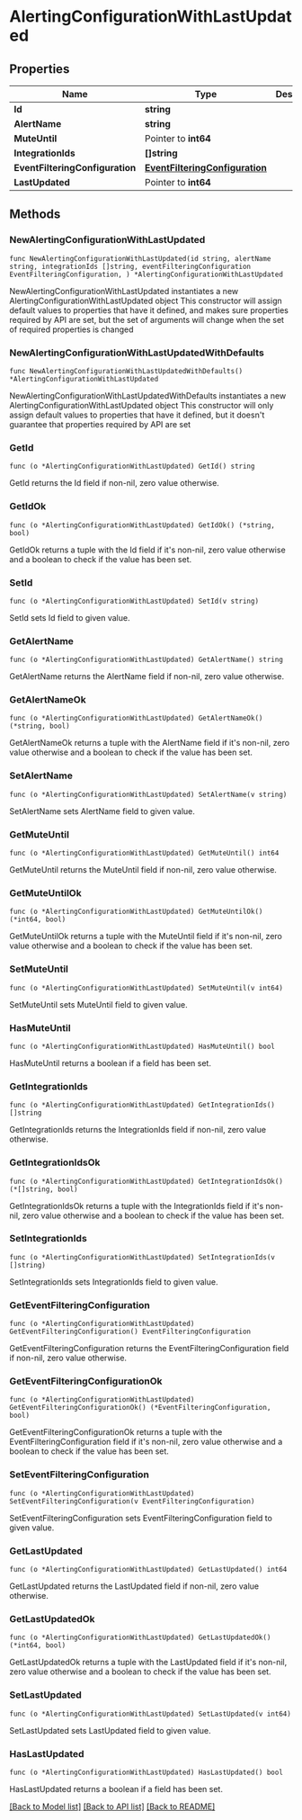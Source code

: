 # AlertingConfigurationWithLastUpdated

## Properties

Name | Type | Description | Notes
------------ | ------------- | ------------- | -------------
**Id** | **string** |  | 
**AlertName** | **string** |  | 
**MuteUntil** | Pointer to **int64** |  | [optional] 
**IntegrationIds** | **[]string** |  | 
**EventFilteringConfiguration** | [**EventFilteringConfiguration**](EventFilteringConfiguration.md) |  | 
**LastUpdated** | Pointer to **int64** |  | [optional] 

## Methods

### NewAlertingConfigurationWithLastUpdated

`func NewAlertingConfigurationWithLastUpdated(id string, alertName string, integrationIds []string, eventFilteringConfiguration EventFilteringConfiguration, ) *AlertingConfigurationWithLastUpdated`

NewAlertingConfigurationWithLastUpdated instantiates a new AlertingConfigurationWithLastUpdated object
This constructor will assign default values to properties that have it defined,
and makes sure properties required by API are set, but the set of arguments
will change when the set of required properties is changed

### NewAlertingConfigurationWithLastUpdatedWithDefaults

`func NewAlertingConfigurationWithLastUpdatedWithDefaults() *AlertingConfigurationWithLastUpdated`

NewAlertingConfigurationWithLastUpdatedWithDefaults instantiates a new AlertingConfigurationWithLastUpdated object
This constructor will only assign default values to properties that have it defined,
but it doesn't guarantee that properties required by API are set

### GetId

`func (o *AlertingConfigurationWithLastUpdated) GetId() string`

GetId returns the Id field if non-nil, zero value otherwise.

### GetIdOk

`func (o *AlertingConfigurationWithLastUpdated) GetIdOk() (*string, bool)`

GetIdOk returns a tuple with the Id field if it's non-nil, zero value otherwise
and a boolean to check if the value has been set.

### SetId

`func (o *AlertingConfigurationWithLastUpdated) SetId(v string)`

SetId sets Id field to given value.


### GetAlertName

`func (o *AlertingConfigurationWithLastUpdated) GetAlertName() string`

GetAlertName returns the AlertName field if non-nil, zero value otherwise.

### GetAlertNameOk

`func (o *AlertingConfigurationWithLastUpdated) GetAlertNameOk() (*string, bool)`

GetAlertNameOk returns a tuple with the AlertName field if it's non-nil, zero value otherwise
and a boolean to check if the value has been set.

### SetAlertName

`func (o *AlertingConfigurationWithLastUpdated) SetAlertName(v string)`

SetAlertName sets AlertName field to given value.


### GetMuteUntil

`func (o *AlertingConfigurationWithLastUpdated) GetMuteUntil() int64`

GetMuteUntil returns the MuteUntil field if non-nil, zero value otherwise.

### GetMuteUntilOk

`func (o *AlertingConfigurationWithLastUpdated) GetMuteUntilOk() (*int64, bool)`

GetMuteUntilOk returns a tuple with the MuteUntil field if it's non-nil, zero value otherwise
and a boolean to check if the value has been set.

### SetMuteUntil

`func (o *AlertingConfigurationWithLastUpdated) SetMuteUntil(v int64)`

SetMuteUntil sets MuteUntil field to given value.

### HasMuteUntil

`func (o *AlertingConfigurationWithLastUpdated) HasMuteUntil() bool`

HasMuteUntil returns a boolean if a field has been set.

### GetIntegrationIds

`func (o *AlertingConfigurationWithLastUpdated) GetIntegrationIds() []string`

GetIntegrationIds returns the IntegrationIds field if non-nil, zero value otherwise.

### GetIntegrationIdsOk

`func (o *AlertingConfigurationWithLastUpdated) GetIntegrationIdsOk() (*[]string, bool)`

GetIntegrationIdsOk returns a tuple with the IntegrationIds field if it's non-nil, zero value otherwise
and a boolean to check if the value has been set.

### SetIntegrationIds

`func (o *AlertingConfigurationWithLastUpdated) SetIntegrationIds(v []string)`

SetIntegrationIds sets IntegrationIds field to given value.


### GetEventFilteringConfiguration

`func (o *AlertingConfigurationWithLastUpdated) GetEventFilteringConfiguration() EventFilteringConfiguration`

GetEventFilteringConfiguration returns the EventFilteringConfiguration field if non-nil, zero value otherwise.

### GetEventFilteringConfigurationOk

`func (o *AlertingConfigurationWithLastUpdated) GetEventFilteringConfigurationOk() (*EventFilteringConfiguration, bool)`

GetEventFilteringConfigurationOk returns a tuple with the EventFilteringConfiguration field if it's non-nil, zero value otherwise
and a boolean to check if the value has been set.

### SetEventFilteringConfiguration

`func (o *AlertingConfigurationWithLastUpdated) SetEventFilteringConfiguration(v EventFilteringConfiguration)`

SetEventFilteringConfiguration sets EventFilteringConfiguration field to given value.


### GetLastUpdated

`func (o *AlertingConfigurationWithLastUpdated) GetLastUpdated() int64`

GetLastUpdated returns the LastUpdated field if non-nil, zero value otherwise.

### GetLastUpdatedOk

`func (o *AlertingConfigurationWithLastUpdated) GetLastUpdatedOk() (*int64, bool)`

GetLastUpdatedOk returns a tuple with the LastUpdated field if it's non-nil, zero value otherwise
and a boolean to check if the value has been set.

### SetLastUpdated

`func (o *AlertingConfigurationWithLastUpdated) SetLastUpdated(v int64)`

SetLastUpdated sets LastUpdated field to given value.

### HasLastUpdated

`func (o *AlertingConfigurationWithLastUpdated) HasLastUpdated() bool`

HasLastUpdated returns a boolean if a field has been set.


[[Back to Model list]](../README.md#documentation-for-models) [[Back to API list]](../README.md#documentation-for-api-endpoints) [[Back to README]](../README.md)



